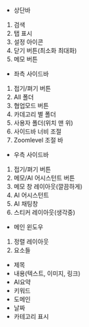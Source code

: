 - 상단바
1. 검색
2. 탭 표시
3. 설정 아이콘
4. 닫기 버튼(최소화 최대화)
5. 메모 버튼

- 좌측 사이드바
1. 접기/펴기 버튼
2. All 폴더
3. 협업모드 버튼
4. 카데고리 별 폴더
5. 사용자 폴더(위치 맨 위)
6. 사이드바 너비 조절
7. Zoomlevel 조절 바

- 우측 사이드바
1. 접기/펴기 버튼
2. 메모/AI 어시스턴트 버튼
3. 메모 창 레이아웃(깔끔하게)
4. AI 어시스턴트
5. AI 채팅창
6. 스티커 레이아웃(생각중)

- 메인 윈도우
1. 정렬 레이아웃
2. 요소들
- 제목
- 내용(텍스트, 이미지, 링크)
- AI요약
- 키워드
- 도메인
- 날짜
- 카테고리 표시